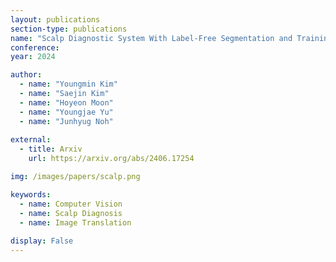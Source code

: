 ```yaml
---
layout: publications
section-type: publications
name: "Scalp Diagnostic System With Label-Free Segmentation and Training-Free Image Translation"
conference: 
year: 2024

author:
  - name: "Youngmin Kim"
  - name: "Saejin Kim"
  - name: "Hoyeon Moon"
  - name: "Youngjae Yu"
  - name: "Junhyug Noh"
  
external:
  - title: Arxiv
    url: https://arxiv.org/abs/2406.17254

img: /images/papers/scalp.png

keywords:
  - name: Computer Vision
  - name: Scalp Diagnosis
  - name: Image Translation
  
display: False
---
```

